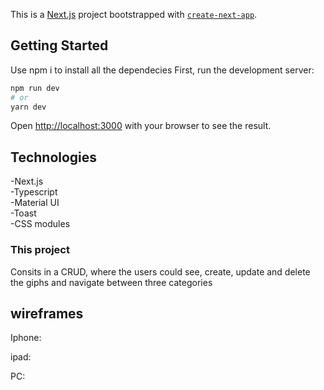 This is a [Next.js](https://nextjs.org/) project bootstrapped with [`create-next-app`](https://github.com/vercel/next.js/tree/canary/packages/create-next-app).

## Getting Started
Use npm i to install all the dependecies
First, run the development server:

```bash
npm run dev
# or
yarn dev
```

Open [http://localhost:3000](http://localhost:3000) with your browser to see the result.

## Technologies
-Next.js<br>
-Typescript<br>
-Material UI<br>
-Toast<br>
-CSS modules

### This project
Consits in a CRUD, where the users could see, create, update and delete the giphs and navigate between three categories

## wireframes

Iphone:
<img src="" />

ipad:
<img src="" />

PC:
<img src="" />
